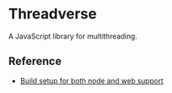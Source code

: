# Threadverse

A JavaScript library for multithreading.

## Reference

- [Build setup for both node and web support](https://thesametech.com/how-to-build-typescript-project/)
